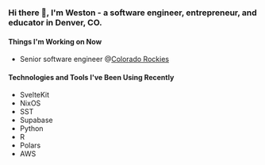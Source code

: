 ### Hi there 👋, I'm Weston - a software engineer, entrepreneur, and educator in Denver, CO.

#### Things I'm Working on Now
- Senior software engineer @[Colorado Rockies](https://rockies.com)

#### Technologies and Tools I've Been Using Recently
- SvelteKit
- NixOS
- SST
- Supabase
- Python
- R
- Polars
- AWS
